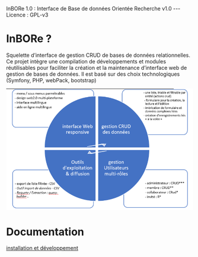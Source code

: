 InBORe 1.0 : Interface de Base de données Orientée Recherche v1.0 --- Licence :  GPL-v3

# InBORe ?

Squelette d’interface de gestion CRUD de bases de données relationnelles. Ce projet intègre une compilation de développements et modules réutilisables pour faciliter la création et la maintenance d’interface web de gestion de bases de données. Il est basé sur des choix technologiques (Symfony, PHP, webPack, bootstrap)

![inBORe](assets/images/inBORe.png)

# Documentation

[installation et développement](./docs/InBORe_documentation.docx)



